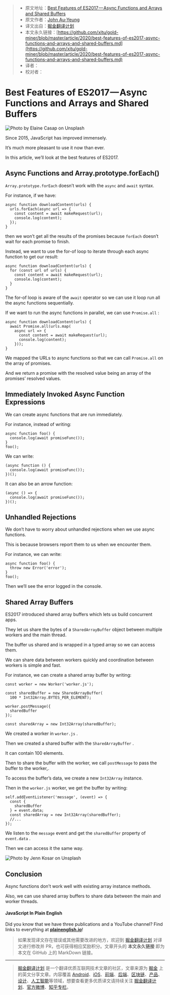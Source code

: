 > * 原文地址：[Best Features of ES2017 — Async Functions and Arrays and Shared Buffers](https://medium.com/javascript-in-plain-english/best-features-of-es2017-async-functions-and-arrays-and-shared-buffers-74dace23aa59)
> * 原文作者：[John Au-Yeung](https://medium.com/@hohanga)
> * 译文出自：[掘金翻译计划](https://github.com/xitu/gold-miner)
> * 本文永久链接：[https://github.com/xitu/gold-miner/blob/master/article/2020/best-features-of-es2017-async-functions-and-arrays-and-shared-buffers.md](https://github.com/xitu/gold-miner/blob/master/article/2020/best-features-of-es2017-async-functions-and-arrays-and-shared-buffers.md)
> * 译者：
> * 校对者：

# Best Features of ES2017 — Async Functions and Arrays and Shared Buffers

![Photo by [Elaine Casap](https://unsplash.com/@ecasap?utm_source=medium&utm_medium=referral) on [Unsplash](https://unsplash.com?utm_source=medium&utm_medium=referral)](https://cdn-images-1.medium.com/max/11232/0*Eb7At4j_2a-MLzuS)

Since 2015, JavaScript has improved immensely.

It’s much more pleasant to use it now than ever.

In this article, we’ll look at the best features of ES2017.

## Async Functions and Array.prototype.forEach()

`Array.prototype.forEach` doesn’t work with the `async` and `await` syntax.

For instance, if we have:

```
async function downloadContent(urls) {
  urls.forEach(async url => {
    const content = await makeRequest(url);
    console.log(content);
  });
}
```

then we won’t get all the results of the promises because `forEach` doesn’t wait for each promise to finish.

Instead, we want to use the for-of loop to iterate through each async function to get our result:

```
async function downloadContent(urls) {
  for (const url of urls) {
    const content = await makeRequest(url);
    console.log(content);
  }
}
```

The for-of loop is aware of the `await` operator so we can use it loop run all the async functions sequentially.

If we want to run the async functions in parallel, we can use `Promise.all` :

```
async function downloadContent(urls) {
  await Promise.all(urls.map(
    async url => {
      const content = await makeRequest(url);
      console.log(content);
    }));
}
```

We mapped the URLs to async functions so that we can call `Promise.all` on the array of promises.

And we return a promise with the resolved value being an array of the promises’ resolved values.

## Immediately Invoked Async Function Expressions

We can create async functions that are run immediately.

For instance, instead of writing:

```
async function foo() {
  console.log(await promiseFunc());
}
foo();
```

We can write:

```
(async function () {
  console.log(await promiseFunc());
})();
```

It can also be an arrow function:

```
(async () => {
  console.log(await promiseFunc());
})();
```

## Unhandled Rejections

We don’t have to worry about unhandled rejections when we use async functions.

This is because browsers report them to us when we encounter them.

For instance, we can write:

```
async function foo() {
  throw new Error('error');
}
foo();
```

Then we’ll see the error logged in the console.

## Shared Array Buffers

ES2017 introduced shared array buffers which lets us build concurrent apps.

They let us share the bytes of a `SharedArrayBuffer` object between multiple workers and the main thread.

The buffer us shared and is wrapped in a typed array so we can access them.

We can share data between workers quickly and coordination between workers is simple and fast.

For instance, we can create a shared array buffer by writing:

```
const worker = new Worker('worker.js');

const sharedBuffer = new SharedArrayBuffer(
  100 * Int32Array.BYTES_PER_ELEMENT);
  
worker.postMessage({
  sharedBuffer
});

const sharedArray = new Int32Array(sharedBuffer);
```

We created a worker in `worker.js` .

Then we created a shared buffer with the `SharedArrayBuffer` .

It can contain 100 elements.

Then to share the buffer with the worker, we call `postMessage` to pass the buffer to the worker,.

To access the buffer’s data, we create a new `Int32Array` instance.

Then in the `worker.js` worker, we get the buffer by writing:

```
self.addEventListener('message', (event) => {
  const {
    sharedBuffer
  } = event.data;
  const sharedArray = new Int32Array(sharedBuffer);
  //...
});
```

We listen to the `message` event and get the `sharedBuffer` property of `event.data` .

Then we can access it the same way.

![Photo by [Jenn Kosar](https://unsplash.com/@foodwithaview?utm_source=medium&utm_medium=referral) on [Unsplash](https://unsplash.com?utm_source=medium&utm_medium=referral)](https://cdn-images-1.medium.com/max/6912/0*fwSBAfnXl3cfbX0o)

## Conclusion

Async functions don’t work well with existing array instance methods.

Also, we can use shared array buffers to share data between the main and worker threads.

#### JavaScript In Plain English

Did you know that we have three publications and a YouTube channel? Find links to everything at [**plainenglish.io**](https://plainenglish.io/)!

> 如果发现译文存在错误或其他需要改进的地方，欢迎到 [掘金翻译计划](https://github.com/xitu/gold-miner) 对译文进行修改并 PR，也可获得相应奖励积分。文章开头的 **本文永久链接** 即为本文在 GitHub 上的 MarkDown 链接。

---

> [掘金翻译计划](https://github.com/xitu/gold-miner) 是一个翻译优质互联网技术文章的社区，文章来源为 [掘金](https://juejin.im) 上的英文分享文章。内容覆盖 [Android](https://github.com/xitu/gold-miner#android)、[iOS](https://github.com/xitu/gold-miner#ios)、[前端](https://github.com/xitu/gold-miner#前端)、[后端](https://github.com/xitu/gold-miner#后端)、[区块链](https://github.com/xitu/gold-miner#区块链)、[产品](https://github.com/xitu/gold-miner#产品)、[设计](https://github.com/xitu/gold-miner#设计)、[人工智能](https://github.com/xitu/gold-miner#人工智能)等领域，想要查看更多优质译文请持续关注 [掘金翻译计划](https://github.com/xitu/gold-miner)、[官方微博](http://weibo.com/juejinfanyi)、[知乎专栏](https://zhuanlan.zhihu.com/juejinfanyi)。
